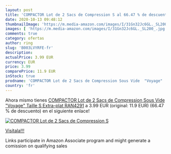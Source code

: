 ```yaml
---
layout: post
title: 'COMPACTOR Lot de 2 Sacs de Compression S al 66.47 % de descuento'
date: 2020-10-13 09:48:12
thumbnailImage: 'https://m.media-amazon.com/images/I/31Gn32Jc6GL._SL200_.jpg'
images: [ 'https://m.media-amazon.com/images/I/31Gn32Jc6GL._SL200_.jpg' ]
comments: true
category: ofertas
author: ring
slug: 'B003LVYRFE-fr'
description:
actualPrice: 3.99 EUR
currency: EUR
price: 3.99
comparePrice: 11.9 EUR
inStock: true
prodname: 'COMPACTOR Lot de 2 Sacs de Compression Sous Vide  "Voyage"  Taille S  Extra-plat  RAN4291'
country: 'fr'
---
```


Ahora mismo tienes [COMPACTOR Lot de 2 Sacs de Compression Sous Vide  "Voyage"  Taille S  Extra-plat  RAN4291](https://www.amazon.fr/dp/B003LVYRFE/?tag=tolees0d-21) a 3.99 EUR (original: 11.9 EUR) (66.47 %  de descuento) en el siguiente enlace!

[![COMPACTOR Lot de 2 Sacs de Compression S](https://m.media-amazon.com/images/I/31Gn32Jc6GL._SL200_.jpg)](https://www.amazon.fr/dp/B003LVYRFE/?tag=tolees0d-21)

[Visítala!!!](https://www.amazon.fr/dp/B003LVYRFE/?tag=tolees0d-21)

Links participate in Amazon Associate program and might generate a comission on qualifying sales

